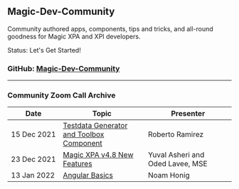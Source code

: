## Magic-Dev-Community


Community authored apps, components, tips and tricks, and all-round goodness for Magic XPA and XPI developers.

Status: Let's Get Started!

### GitHub: [Magic-Dev-Community](https://github.com/Magic-Dev-Community)
---

### Community Zoom Call Archive

<table class="table table-bordered">
  <thead class="thead-light">
    <tr>
      <th>Date</th>
      <th>Topic</th>
      <th>Presenter</th>
    </tr>
  </thead>
  <tbody>
    <tr>
      <td><nobr>15 Dec 2021</nobr></td><td>
      <a href="https://ln5.sync.com/dl/0b7f077b0/jsphwvg5-gzxvhhha-ycbnergp-tdyftnfa/view/default/10773066690006" target="_blank">Testdata Generator and Toolbox Component</a></td>
      <td><nobr>Roberto Ramirez</nobr></td>
    </tr>
    <tr>
      <td><nobr>23 Dec 2021</nobr></td><td>
      <a href="https://drive.google.com/file/d/1rmWaMq5vU5eF5v5x_yoSrt8pem-B5e6W/view" target="_blank">Magic XPA v4.8 New Features</a></td>
      <td><nobr>Yuval Asheri</nobr> and <nobr>Oded Lavee, MSE</nobr></td>
    </tr>
    <tr>
      <td><nobr>13 Jan 2022</nobr></td><td>
      <a href="https://drive.google.com/file/d/1ikeRswyUjWENojOTxNCwTFZ1yw6wnn_Y/view" target="_blank">Angular Basics</a></td>
      <td><nobr>Noam Honig</nobr></td>
    </tr>
  </tbody>
</table>
